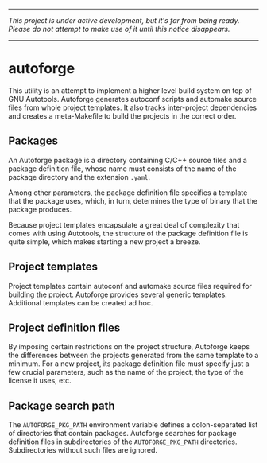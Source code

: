 ----

_This project is under active development, but it's far from being ready.
Please do not attempt to make use of it until this notice disappears._

----

# autoforge

This utility is an attempt to implement a higher level build system on
top of GNU Autotools. Autoforge generates autoconf scripts and automake
source files from whole project templates. It also tracks inter-project
dependencies and creates a meta-Makefile to build the projects in the
correct order.

## Packages

An Autoforge package is a directory containing C/C++ source files and a
package definition file, whose name must consists of the name of the
package directory and the extension `.yaml`.

Among other parameters, the package definition file specifies a template
that the package uses, which, in turn, determines the type of binary
that the package produces.

Because project templates encapsulate a great deal of complexity that
comes with using Autotools, the structure of the package definition file
is quite simple, which makes starting a new project a breeze.

## Project templates

Project templates contain autoconf and automake source files required
for building the project. Autoforge provides several generic templates.
Additional templates can be created ad hoc.

## Project definition files

By imposing certain restrictions on the project structure, Autoforge
keeps the differences between the projects generated from the same
template to a minimum. For a new project, its package definition file
must specify just a few crucial parameters, such as the name of the
project, the type of the license it uses, etc.

## Package search path

The `AUTOFORGE_PKG_PATH` environment variable defines a colon-separated
list of directories that contain packages.  Autoforge searches for
package definition files in subdirectories of the `AUTOFORGE_PKG_PATH`
directories. Subdirectories without such files are ignored.
